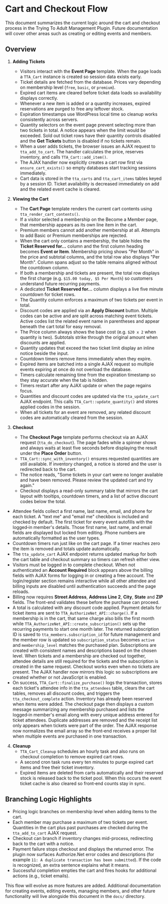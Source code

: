 # Cart and Checkout Flow

This document summarizes the current logic around the cart and checkout process in the Trying To Adult Management Plugin. Future documentation will cover other areas such as creating or editing events and members.

## Overview

1. **Adding Tickets**
   - Visitors interact with the **Event Page** template. When the page loads a `TTA_Cart` instance is created so session data exists early.
   - Ticket details are fetched from the database. Prices vary depending on membership level (`free`, `basic`, or `premium`).
   - Expired cart items are cleared before ticket data loads so availability displays correctly.
   - Whenever a new item is added or a quantity increases, expired reservations are purged to free any leftover stock.
   - Expiration timestamps use WordPress local time so cleanup works consistently across servers.
   - Quantity selectors on the event page prevent selecting more than two tickets in total. A notice appears when the limit would be exceeded. Sold out ticket rows have their quantity controls disabled and the **Get Tickets** button is disabled if no tickets remain.
   - When a user adds tickets, the browser issues an AJAX request to `tta_add_to_cart`. The handler calculates the price, reserves inventory, and calls `TTA_Cart::add_item()`.
   - The AJAX handler now explicitly creates a cart row first via `ensure_cart_exists()` so empty databases start tracking sessions immediately.
   - Cart data is stored in the `tta_carts` and `tta_cart_items` tables keyed by a session ID. Ticket availability is decreased immediately on add and the related event cache is cleared.

2. **Viewing the Cart**
   - The **Cart Page** template renders the current cart contents using `tta_render_cart_contents()`.
   - If a visitor selected a membership on the Become a Member page, that membership appears as its own line item in the cart.
   - Premium members cannot add another membership at all. Attempts to add Basic or Premium memberships are rejected.
   - When the cart only contains a membership, the table hides the **Ticket Reserved for…** column and the first column heading becomes **Event or Item**. Membership pricing shows "Per Month" in the price and subtotal columns, and the total row also displays "Per Month". Column spans adjust so the table remains aligned without the countdown column.
   - If both a membership and tickets are present, the total row displays the first charge (e.g. `$15.00 today, $5 Per Month`) so customers understand future recurring payments.
   - A dedicated **Ticket Reserved for…** column displays a live five minute countdown for ticket rows.
   - The Quantity column enforces a maximum of two tickets per event in total.
   - Discount codes are applied via an **Apply Discount** button. Multiple codes can be active and are split across matching event tickets. Active codes list the related event name in parentheses and appear beneath the cart total for easy removal.
   - The Price column always shows the base cost (e.g. `$20 x 2` when quantity is two). Subtotals strike through the original amount when discounts are applied.
   - Quantity updates that exceed the two ticket limit display an inline notice beside the input.
   - Countdown timers remove items immediately when they expire.
    - Expired items are batched into a single AJAX request so multiple events expiring at once do not overload the database.
    - Timers calculate remaining time from the expiration timestamp so they stay accurate when the tab is hidden.
    - Timers restart after any AJAX update or when the page regains focus.
   - Quantities and discount codes are updated via the `tta_update_cart` AJAX endpoint. This calls `TTA_Cart::update_quantity()` and stores applied codes in the session.
   - When all tickets for an event are removed, any related discount codes are automatically cleared from the session.

3. **Checkout**
   - The **Checkout Page** template performs checkout via an AJAX request (`tta_do_checkout`). The page fades while a spinner shows and always waits at least five seconds before displaying the result under the **Place Order** button.
   - `TTA_Cart::sync_with_inventory()` ensures requested quantities are still available. If inventory changed, a notice is stored and the user is redirected back to the cart.
   - The notice reads, "Some tickets in your cart were no longer available and have been removed. Please review the updated cart and try again."
   - Checkout displays a read-only summary table that mirrors the cart layout with tooltips, countdown timers, and a list of active discount codes below the total.
  - Attendee fields collect a first name, last name, email, and phone for each ticket. A "text me" and "email me" checkbox is included and checked by default. The first ticket for every event autofills with the logged‑in member's details. Those first name, last name, and email fields are displayed but locked from editing. Phone numbers are automatically formatted as the user types.
   - Countdown timers run just like on the cart page. If a timer reaches zero the item is removed and totals update automatically.
   - The `tta_update_cart` AJAX endpoint returns updated markup for both the cart table and checkout summary so timers can refresh either view.
  - Visitors must be logged in to complete checkout. When not authenticated an **Account Required** block appears above the billing fields with AJAX forms for logging in or creating a free account. The login/register section remains interactive while all other attendee and billing inputs are disabled until authentication succeeds and the page reloads.
  - Billing now requires **Street Address**, **Address Line 2**, **City**, **State** and **ZIP** fields. The front-end validates these before the purchase can proceed.
   - A total is calculated with any discount code applied. Payment details for ticket items are sent to `TTA_AuthorizeNet_API::charge()`. If a membership is in the cart, that same charge also bills the first month while `TTA_AuthorizeNet_API::create_subscription()` sets up the recurring payments to start one month later. The returned subscription ID is saved to `tta_members.subscription_id` for future management and the member row is updated so `subscription_status` becomes `active` and `membership_level` matches the purchased plan. Subscriptions are created with consistent names and descriptions based on the chosen level. When tickets and a membership are checked out together, attendee details are still required for the tickets and the subscription is created in the same request. Checkout works even when no tickets are present. The AJAX handler now mirrors this logic so subscriptions are created whether or not JavaScript is enabled.
  - On success, `TTA_Cart::finalize_purchase()` logs the transaction, stores each ticket's attendee info in the `tta_attendees` table, clears the cart tables, removes all discount codes, and triggers the `tta_checkout_complete` action. Inventory has already been reserved when items were added. The checkout page then displays a custom message summarizing any membership purchased and lists the logged‑in member's email along with every unique address entered for ticket attendees. Duplicate addresses are removed and the receipt list only appears when tickets were part of the order. The AJAX response now normalizes the email array so the front‑end receives a proper list when multiple events are purchased in one transaction.

4. **Cleanup**
   - `TTA_Cart_Cleanup` schedules an hourly task and also runs on checkout completion to remove expired cart rows.
   - A second cron task runs every ten minutes to purge expired cart items and free their ticket inventory.
   - Expired items are deleted from carts automatically and their reserved stock is released back to the ticket pool. When this occurs the event ticket cache is also cleared so front‑end counts stay in sync.

## Branching Logic Highlights

- Pricing logic branches on membership level when adding items to the cart.
- Each member may purchase a maximum of two tickets per event. Quantities in the cart plus past purchases are checked during the `tta_add_to_cart` AJAX request.
- Checkout can branch if inventory changes mid-process, redirecting back to the cart with a notice.
 - Payment failure stops checkout and displays the returned error. The plugin now surfaces Authorize.Net error codes and descriptions (for example `11: A duplicate transaction has been submitted`). If the code is recognized, an extra sentence explains what it means.
- Successful completion empties the cart and fires hooks for additional actions (e.g., ticket emails).

This flow will evolve as more features are added. Additional documentation for creating events, editing events, managing members, and other future functionality will live alongside this document in the `docs/` directory.
